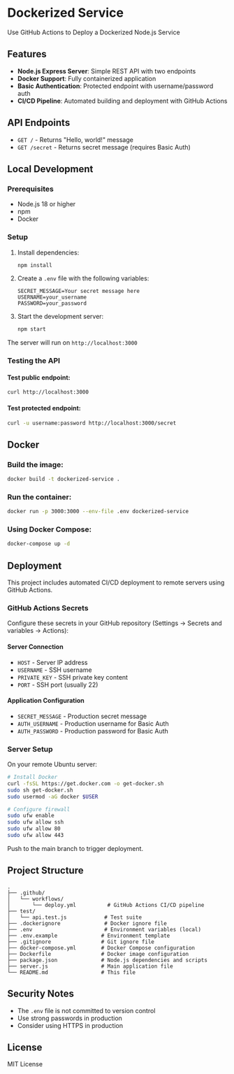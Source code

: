 # Dockerized Service

Use GitHub Actions to Deploy a Dockerized Node.js Service

## Features

- **Node.js Express Server**: Simple REST API with two endpoints
- **Docker Support**: Fully containerized application
- **Basic Authentication**: Protected endpoint with username/password auth
- **CI/CD Pipeline**: Automated building and deployment with GitHub Actions

## API Endpoints

- `GET /` - Returns "Hello, world!" message
- `GET /secret` - Returns secret message (requires Basic Auth)

## Local Development

### Prerequisites

- Node.js 18 or higher
- npm
- Docker

### Setup

1. Install dependencies:
   ```bash
   npm install
   ```

2. Create a `.env` file with the following variables:
   ```env
   SECRET_MESSAGE=Your secret message here
   USERNAME=your_username
   PASSWORD=your_password
   ```

3. Start the development server:
   ```bash
   npm start
   ```

The server will run on `http://localhost:3000`

### Testing the API

#### Test public endpoint:
```bash
curl http://localhost:3000
```

#### Test protected endpoint:
```bash
curl -u username:password http://localhost:3000/secret
```

## Docker

### Build the image:
```bash
docker build -t dockerized-service .
```

### Run the container:
```bash
docker run -p 3000:3000 --env-file .env dockerized-service
```

### Using Docker Compose:
```bash
docker-compose up -d
```

## Deployment

This project includes automated CI/CD deployment to remote servers using GitHub Actions.

### GitHub Actions Secrets

Configure these secrets in your GitHub repository (Settings → Secrets and variables → Actions):

#### Server Connection
- `HOST` - Server IP address
- `USERNAME` - SSH username
- `PRIVATE_KEY` - SSH private key content
- `PORT` - SSH port (usually 22)

#### Application Configuration
- `SECRET_MESSAGE` - Production secret message
- `AUTH_USERNAME` - Production username for Basic Auth
- `AUTH_PASSWORD` - Production password for Basic Auth

### Server Setup

On your remote Ubuntu server:

```bash
# Install Docker
curl -fsSL https://get.docker.com -o get-docker.sh
sudo sh get-docker.sh
sudo usermod -aG docker $USER

# Configure firewall
sudo ufw enable
sudo ufw allow ssh
sudo ufw allow 80
sudo ufw allow 443
```

Push to the main branch to trigger deployment.

## Project Structure

```
.
├── .github/
│   └── workflows/
│       └── deploy.yml          # GitHub Actions CI/CD pipeline
├── test/
│   └── api.test.js            # Test suite
├── .dockerignore              # Docker ignore file
├── .env                       # Environment variables (local)
├── .env.example              # Environment template
├── .gitignore                # Git ignore file
├── docker-compose.yml        # Docker Compose configuration
├── Dockerfile                # Docker image configuration
├── package.json              # Node.js dependencies and scripts
├── server.js                 # Main application file
└── README.md                 # This file
```

## Security Notes

- The `.env` file is not committed to version control
- Use strong passwords in production
- Consider using HTTPS in production

## License

MIT License